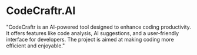 # CodeCraftr.AI
"CodeCraftr is an AI-powered tool designed to enhance coding productivity. It offers features like code analysis, AI suggestions, and a user-friendly interface for developers. The project is aimed at making coding more efficient and enjoyable."
